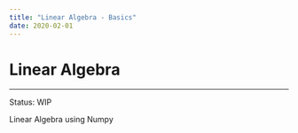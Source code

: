 ```yaml
---
title: "Linear Algebra - Basics"
date: 2020-02-01
---
```


# Linear Algebra
---
Status: WIP


Linear Algebra using Numpy

